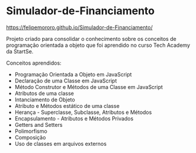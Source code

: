 # Simulador-de-Financiamento
https://felipemororo.github.io/Simulador-de-Financiamento/

Projeto criado para consolidar o conhecimento sobre os conceitos de programação orientada a objeto que foi aprendido no curso Tech Academy da StartSe. 

Conceitos aprendidos:
- Programação Orientada a Objeto em JavaScript
- Declaração de uma Classe em JavaScript
- Método Construtor e Métodos de uma Classe em JavaScript
- Atributos de uma classe
- Intanciamento de Objeto
- Atributo e Métodos estático de uma classe
- Herança - Superclasse, Subclasse, Atributos e Métodos
- Encapsulamento - Atributos e Métodos Privados
- Getters and Setters
- Polimorfismo
- Composição
- Uso de classes em arquivos externos
